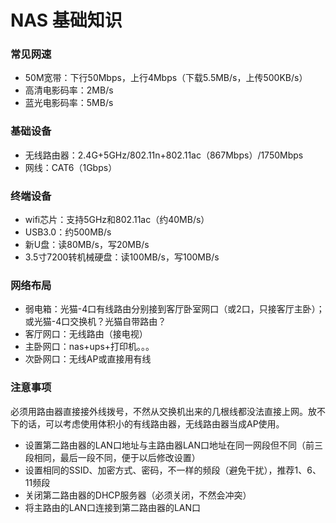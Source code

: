 # NAS 基础知识

### 常见网速

* 50M宽带：下行50Mbps，上行4Mbps（下载5.5MB/s，上传500KB/s）
* 高清电影码率：2MB/s
* 蓝光电影码率：5MB/s

### 基础设备

* 无线路由器：2.4G+5GHz/802.11n+802.11ac（867Mbps）/1750Mbps
* 网线：CAT6（1Gbps）

### 终端设备

* wifi芯片：支持5GHz和802.11ac（约40MB/s）
* USB3.0：约500MB/s
* 新U盘：读80MB/s，写20MB/s
* 3.5寸7200转机械硬盘：读100MB/s，写100MB/s

### 网络布局

* 弱电箱：光猫-4口有线路由分别接到客厅卧室网口（或2口，只接客厅主卧）；或光猫-4口交换机？光猫自带路由？
* 客厅网口：无线路由（接电视）
* 主卧网口：nas+ups+打印机。。。
* 次卧网口：无线AP或直接用有线

### 注意事项

必须用路由器直接接外线拨号，不然从交换机出来的几根线都没法直接上网。放不下的话，可以考虑使用体积小的有线路由器，无线路由器当成AP使用。

* 设置第二路由器的LAN口地址与主路由器LAN口地址在同一网段但不同（前三段相同，最后一段不同，便于以后修改设置）
* 设置相同的SSID、加密方式、密码，不一样的频段（避免干扰），推荐1、6、11频段
* 关闭第二路由器的DHCP服务器（必须关闭，不然会冲突）
* 将主路由的LAN口连接到第二路由器的LAN口
